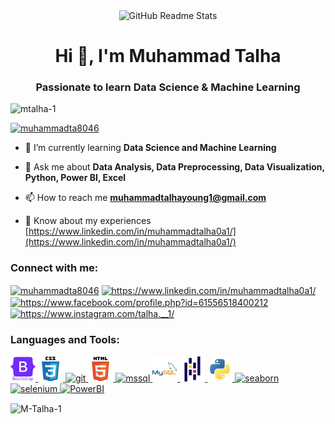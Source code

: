 <p align="center">
 <img width="100px" src="https://res.cloudinary.com/anuraghazra/image/upload/v1594908242/logo_ccswme.svg" align="center" alt="GitHub Readme Stats" /></p>
 
<h1 align="center">Hi 👋, I'm Muhammad Talha</h1>
<h3 align="center">Passionate to learn Data Science & Machine Learning</h3>

<p align="left"> <img src="https://komarev.com/ghpvc/?username=mtalha-1&label=Profile%20views&color=0e75b6&style=flat" alt="mtalha-1" /> </p>

<p align="left"> <a href="https://twitter.com/muhammadta8046" target="blank"><img src="https://img.shields.io/twitter/follow/muhammadta8046?logo=twitter&style=for-the-badge" alt="muhammadta8046" /></a> </p>

- 🌱 I’m currently learning **Data Science and Machine Learning**

- 💬 Ask me about **Data Analysis, Data Preprocessing, Data Visualization, Python, Power BI, Excel**

- 📫 How to reach me **muhammadtalhayoung1@gmail.com**

- 📄 Know about my experiences [https://www.linkedin.com/in/muhammadtalha0a1/](https://www.linkedin.com/in/muhammadtalha0a1/)

<h3 align="left">Connect with me:</h3>
<p align="left">
<a href="https://twitter.com/muhammadta8046" target="blank"><img align="center" src="https://raw.githubusercontent.com/rahuldkjain/github-profile-readme-generator/master/src/images/icons/Social/twitter.svg" alt="muhammadta8046" height="30" width="40" /></a>
<a href="https://linkedin.com/in/https://www.linkedin.com/in/muhammadtalha0a1/" target="blank"><img align="center" src="https://raw.githubusercontent.com/rahuldkjain/github-profile-readme-generator/master/src/images/icons/Social/linked-in-alt.svg" alt="https://www.linkedin.com/in/muhammadtalha0a1/" height="30" width="40" /></a>
<a href="https://fb.com/https://www.facebook.com/profile.php?id=61556518400212" target="blank"><img align="center" src="https://raw.githubusercontent.com/rahuldkjain/github-profile-readme-generator/master/src/images/icons/Social/facebook.svg" alt="https://www.facebook.com/profile.php?id=61556518400212" height="30" width="40" /></a>
<a href="https://instagram.com/https://www.instagram.com/talha.__1/" target="blank"><img align="center" src="https://raw.githubusercontent.com/rahuldkjain/github-profile-readme-generator/master/src/images/icons/Social/instagram.svg" alt="https://www.instagram.com/talha.__1/" height="30" width="40" /></a>
</p>

<h3 align="left">Languages and Tools:</h3>
<p align="left"> <a href="https://getbootstrap.com" target="_blank" rel="noreferrer"> <img src="https://raw.githubusercontent.com/devicons/devicon/master/icons/bootstrap/bootstrap-plain-wordmark.svg" alt="bootstrap" width="40" height="40"/> </a> <a href="https://www.w3schools.com/css/" target="_blank" rel="noreferrer"> <img src="https://raw.githubusercontent.com/devicons/devicon/master/icons/css3/css3-original-wordmark.svg" alt="css3" width="40" height="40"/> </a> <a href="https://git-scm.com/" target="_blank" rel="noreferrer"> <img src="https://www.vectorlogo.zone/logos/git-scm/git-scm-icon.svg" alt="git" width="40" height="40"/> </a> <a href="https://www.w3.org/html/" target="_blank" rel="noreferrer"> <img src="https://raw.githubusercontent.com/devicons/devicon/master/icons/html5/html5-original-wordmark.svg" alt="html5" width="40" height="40"/> </a> <a href="https://www.microsoft.com/en-us/sql-server" target="_blank" rel="noreferrer"> <img src="https://www.svgrepo.com/show/303229/microsoft-sql-server-logo.svg" alt="mssql" width="40" height="40"/> </a> <a href="https://www.mysql.com/" target="_blank" rel="noreferrer"> <img src="https://raw.githubusercontent.com/devicons/devicon/master/icons/mysql/mysql-original-wordmark.svg" alt="mysql" width="40" height="40"/> </a> <a href="https://pandas.pydata.org/" target="_blank" rel="noreferrer"> <img src="https://raw.githubusercontent.com/devicons/devicon/2ae2a900d2f041da66e950e4d48052658d850630/icons/pandas/pandas-original.svg" alt="pandas" width="40" height="40"/> </a> <a href="https://www.python.org" target="_blank" rel="noreferrer"> <img src="https://raw.githubusercontent.com/devicons/devicon/master/icons/python/python-original.svg" alt="python" width="40" height="40"/> </a> <a href="https://seaborn.pydata.org/" target="_blank" rel="noreferrer"> <img src="https://seaborn.pydata.org/_images/logo-mark-lightbg.svg" alt="seaborn" width="40" height="40"/> </a> <a href="https://www.selenium.dev" target="_blank" rel="noreferrer"> <img src="https://raw.githubusercontent.com/detain/svg-logos/780f25886640cef088af994181646db2f6b1a3f8/svg/selenium-logo.svg" alt="selenium" width="40" height="40"/> </a> <a href="https://www.microsoft.com/en-us/download/details.aspx?id=58494" target="_blank" rel="noreferrer"> <img src="https://github.com/microsoft/PowerBI-Icons/blob/main/PNG/Desktop.png" title="PowerBI" alt="PowerBI" width="40" height="40"/> </a> </p>

<p><img align="center" src="https://github-readme-streak-stats.herokuapp.com/?user=M-Talha-1&" alt="M-Talha-1" /></p>
